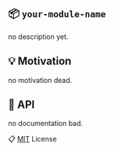 :package: `your-module-name`
---
no description yet.

:bulb: Motivation
---
no motivation dead.

:scroll: API
---
no documentation bad.

:clipboard: [MIT](http://59naga.mit-license.org/) License
